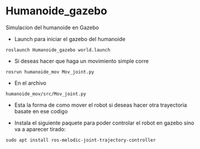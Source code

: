 # Humanoide_gazebo
Simulacion del humanoide en Gazebo

- Launch para iniciar el gazebo del humanoide

```
roslaunch Humanoide_gazebo world.launch
```

- Si deseas hacer que haga un movimiento simple corre 
```
rosrun humanoide_mov Mov_joint.py
```

- En el archivo 
```
humanoide_mov/src/Mov_joint.py
```
- Esta la forma de como mover el robot si deseas hacer otra trayectoria basate en ese codigo

- Instala el siguiente paquete para poder controlar el robot en gazebo sino va a aparecer tirado:
```
sudo apt install ros-melodic-joint-trajectory-controller
```
